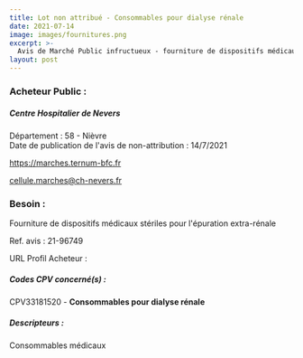 ```yaml
---
title: Lot non attribué - Consommables pour dialyse rénale
date: 2021-07-14
image: images/fournitures.png
excerpt: >-
  Avis de Marché Public infructueux - fourniture de dispositifs médicaux stériles pour l'épuration extra-rénale (dialyse) - ght de la nièvre
layout: post
---
```


### Acheteur Public :
##### Centre Hospitalier de Nevers
Département : 58 - Nièvre<br/>
Date de publication de l'avis de non-attribution : 14/7/2021


https://marches.ternum-bfc.fr

cellule.marches@ch-nevers.fr


### Besoin :

Fourniture de dispositifs médicaux stériles pour l'épuration extra-rénale

Ref. avis : 21-96749

URL Profil Acheteur : 

##### Codes CPV concerné(s) :
CPV33181520 - **Consommables pour dialyse rénale** <br/>

##### Descripteurs :
Consommables médicaux <br/>
